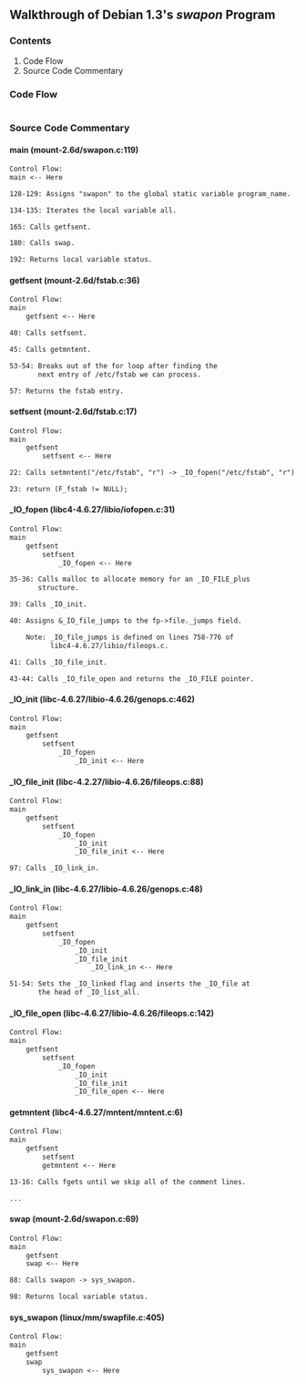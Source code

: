 ## Walkthrough of Debian 1.3's _swapon_ Program

### Contents

1. Code Flow
2. Source Code Commentary

### Code Flow

```txt
```

### Source Code Commentary

#### main (mount-2.6d/swapon.c:119)

```txt
Control Flow:
main <-- Here

128-129: Assigns "swapon" to the global static variable program_name.

134-135: Iterates the local variable all.

165: Calls getfsent.

180: Calls swap.

192: Returns local variable status.
```

#### getfsent (mount-2.6d/fstab.c:36)

```txt
Control Flow:
main
    getfsent <-- Here

40: Calls setfsent.

45: Calls getmntent.

53-54: Breaks out of the for loop after finding the
       next entry of /etc/fstab we can process.

57: Returns the fstab entry.
```

#### setfsent (mount-2.6d/fstab.c:17)

```txt
Control Flow:
main
    getfsent
        setfsent <-- Here

22: Calls setmntent("/etc/fstab", "r") -> _IO_fopen("/etc/fstab", "r").

23: return (F_fstab != NULL);
```

#### \_IO\_fopen (libc4-4.6.27/libio/iofopen.c:31)

```txt
Control Flow:
main
    getfsent
        setfsent
            _IO_fopen <-- Here

35-36: Calls malloc to allocate memory for an _IO_FILE_plus
       structure.

39: Calls _IO_init.

40: Assigns &_IO_file_jumps to the fp->file._jumps field.

    Note: _IO_file_jumps is defined on lines 758-776 of
          libc4-4.6.27/libio/fileops.c.

41: Calls _IO_file_init.

43-44: Calls _IO_file_open and returns the _IO_FILE pointer.
```

#### \_IO\_init (libc-4.6.27/libio-4.6.26/genops.c:462)

```txt
Control Flow:
main
    getfsent
        setfsent
            _IO_fopen
                _IO_init <-- Here
```

#### \_IO\_file\_init (libc-4.2.27/libio-4.6.26/fileops.c:88)

```txt
Control Flow:
main
    getfsent
        setfsent
            _IO_fopen
                _IO_init
                _IO_file_init <-- Here

97: Calls _IO_link_in.
```

#### \_IO\_link\_in (libc-4.6.27/libio-4.6.26/genops.c:48)

```txt
Control Flow:
main
    getfsent
        setfsent
            _IO_fopen
                _IO_init
                _IO_file_init
                    _IO_link_in <-- Here

51-54: Sets the _IO_linked flag and inserts the _IO_file at
       the head of _IO_list_all.
```

#### \_IO\_file\_open (libc-4.6.27/libio-4.6.26/fileops.c:142)

```txt
Control Flow:
main
    getfsent
        setfsent
            _IO_fopen
                _IO_init
                _IO_file_init
                _IO_file_open <-- Here
```

#### getmntent (libc4-4.6.27/mntent/mntent.c:6)

```txt
Control Flow:
main
    getfsent
        setfsent
        getmntent <-- Here

13-16: Calls fgets until we skip all of the comment lines.

...
```

#### swap (mount-2.6d/swapon.c:69)

```txt
Control Flow:
main
    getfsent
    swap <-- Here

88: Calls swapon -> sys_swapon.

98: Returns local variable status.
```

#### sys\_swapon (linux/mm/swapfile.c:405)

```txt
Control Flow:
main
    getfsent
    swap
        sys_swapon <-- Here
```
